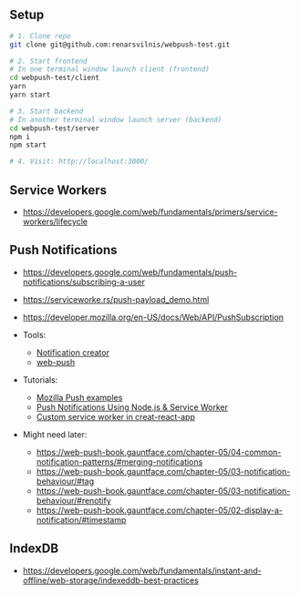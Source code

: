 ## Setup

```bash
# 1. Clone repo
git clone git@github.com:renarsvilnis/webpush-test.git

# 2. Start frontend
# In one terminal window launch client (frontend)
cd webpush-test/client
yarn
yarn start

# 3. Start backend
# In another terminal window launch server (backend)
cd webpush-test/server
npm i
npm start

# 4. Visit: http://localhost:3000/
```

## Service Workers

- https://developers.google.com/web/fundamentals/primers/service-workers/lifecycle

## Push Notifications

- https://developers.google.com/web/fundamentals/push-notifications/subscribing-a-user
- https://serviceworke.rs/push-payload_demo.html
- https://developer.mozilla.org/en-US/docs/Web/API/PushSubscription

- Tools:

  - [Notification creator](https://tests.peter.sh/notification-generator/#title=2;;icon=7;;badge=1;;timestamp=1)
  - [web-push](https://github.com/web-push-libs/web-push)

- Tutorials:

  - [Mozilla Push examples](https://serviceworke.rs/push-get-payload_server_doc.html)
  - [Push Notifications Using Node.js & Service Worker](https://www.youtube.com/watch?v=HlYFW2zaYQM)
  - [Custom service worker in
    creat-react-app](https://stackoverflow.com/a/55062427)

* Might need later:

  - https://web-push-book.gauntface.com/chapter-05/04-common-notification-patterns/#merging-notifications
  - https://web-push-book.gauntface.com/chapter-05/03-notification-behaviour/#tag
  - https://web-push-book.gauntface.com/chapter-05/03-notification-behaviour/#renotify
  - https://web-push-book.gauntface.com/chapter-05/02-display-a-notification/#timestamp

## IndexDB

- https://developers.google.com/web/fundamentals/instant-and-offline/web-storage/indexeddb-best-practices
